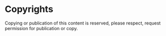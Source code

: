 # Copyrights

Copying or publication of this content is reserved, please respect, request permission for publication or copy.
